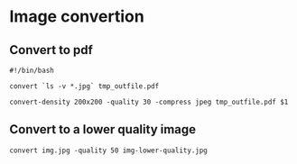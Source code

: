 # Image convertion

## Convert to pdf

`#!/bin/bash`

``convert `ls -v *.jpg` tmp_outfile.pdf``

`convert-density 200x200 -quality 30 -compress jpeg tmp_outfile.pdf $1`

## Convert to a lower quality image

`convert img.jpg -quality 50 img-lower-quality.jpg`



